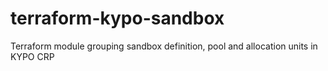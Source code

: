 # terraform-kypo-sandbox
Terraform module grouping sandbox definition, pool and allocation units in KYPO CRP
